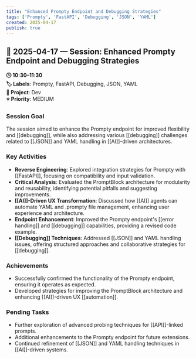 ```yaml
---
title: "Enhanced Prompty Endpoint and Debugging Strategies"
tags: ['Prompty', 'FastAPI', 'Debugging', 'JSON', 'YAML']
created: 2025-04-17
publish: true
---
```


## 📅 2025-04-17 — Session: Enhanced Prompty Endpoint and Debugging Strategies

**🕒 10:30–11:30**  
**🏷️ Labels**: Prompty, FastAPI, Debugging, JSON, YAML  
**📂 Project**: Dev  
**⭐ Priority**: MEDIUM  


### Session Goal
The session aimed to enhance the Prompty endpoint for improved flexibility and [[debugging]], while also addressing various [[debugging]] challenges related to [[JSON]] and YAML handling in [[AI]]-driven architectures.

### Key Activities
- **Reverse Engineering**: Explored integration strategies for Prompty with [[FastAPI]], focusing on compatibility and input validation.
- **Critical Analysis**: Evaluated the PromptBlock architecture for modularity and reusability, identifying potential pitfalls and suggesting improvements.
- **[[AI]]-Driven UX Transformation**: Discussed how [[AI]] agents can automate YAML and .prompty file management, enhancing user experience and architecture.
- **Endpoint Enhancement**: Improved the Prompty endpoint's [[error handling]] and [[debugging]] capabilities, providing a revised code example.
- **[[Debugging]] Techniques**: Addressed [[JSON]] and YAML handling issues, offering structured approaches and collaborative strategies for [[debugging]].

### Achievements
- Successfully confirmed the functionality of the Prompty endpoint, ensuring it operates as expected.
- Developed strategies for improving the PromptBlock architecture and enhancing [[AI]]-driven UX [[automation]].

### Pending Tasks
- Further exploration of advanced probing techniques for [[API]]-linked prompts.
- Additional enhancements to the Prompty endpoint for future extensions.
- Continued refinement of [[JSON]] and YAML handling techniques in [[AI]]-driven systems.
